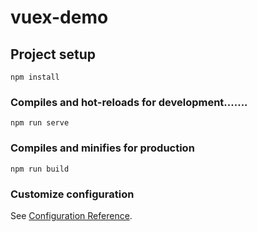 # vuex-demo

## Project setup
```
npm install
```

### Compiles and hot-reloads for development.......
```
npm run serve
```

### Compiles and minifies for production
```
npm run build
```

### Customize configuration
See [Configuration Reference](https://cli.vuejs.org/config/).
